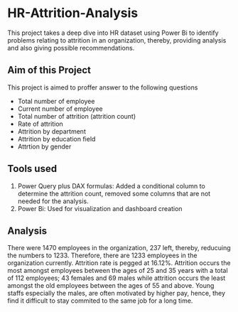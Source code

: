 # HR-Attrition-Analysis
This project takes a deep dive into HR dataset using Power Bi to identify problems relating to attrition in an organization, thereby, providing analysis and also giving possible recommendations.
## Aim of this Project
This project is aimed to proffer answer to the following questions
- Total number of employee
- Current number of employee
- Total number of attrition (attrition count)
- Rate of attrition
- Attrition by department
- Attrition by education field
- Attrtion by gender
## Tools used
1. Power Query plus DAX formulas: Added a conditional column to determine the attrition count, removed some columns that are not needed for the analysis.
2. Power Bi: Used for visualization and dashboard creation
## Analysis
There were 1470 employees in the organization, 237 left, thereby, reducuing the numbers to 1233. Therefore, there are 1233 employees in the organization currently. 
Attrition rate is pegged at 16.12%. 
Attrition occurs the most amongst employees between the ages of 25 and 35 years with a total of 112 employees; 43 females and 69 males while attrition occurs the least amongst the old employees between the ages of 55 and above. Young staffs especially the males, are often motivated by higher pay, hence, they find it difficult to stay commited to the same job for a long time.
